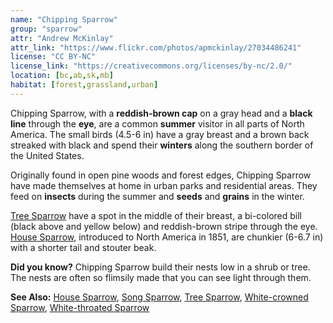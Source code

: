 ```yaml
---
name: "Chipping Sparrow"
group: "sparrow"
attr: "Andrew McKinlay"
attr_link: "https://www.flickr.com/photos/apmckinlay/27034486241"
license: "CC BY-NC"
license_link: "https://creativecommons.org/licenses/by-nc/2.0/"
location: [bc,ab,sk,mb]
habitat: [forest,grassland,urban]
---
```

Chipping Sparrow, with a **reddish-brown cap** on a gray head and a **black line** through the **eye**, are a common **summer** visitor in all parts of North America. The small birds (4.5-6 in) have a gray breast and a brown back streaked with black and spend their **winters** along the southern border of the United States.

Originally found in open pine woods and forest edges, Chipping Sparrow have made themselves at home in urban parks and residential areas. They feed on **insects** during the summer and **seeds** and **grains** in the winter.

[Tree Sparrow](/birds/treespar) have a spot in the middle of their breast, a bi-colored bill (black above and yellow below) and reddish-brown stripe through the eye. [House Sparrow](/birds/houspar), introduced to North America in 1851, are chunkier (6-6.7 in) with a shorter tail and stouter beak.

**Did you know?** Chipping Sparrow build their nests low in a shrub or tree. The nests are often so flimsily made that you can see light through them.

<!-- generated, do not edit -->
**See Also:**
[House Sparrow](/birds/houspar),
[Song Sparrow](/birds/songspar),
[Tree Sparrow](/birds/treespar),
[White-crowned Sparrow](/birds/whitecspar),
[White-throated Sparrow](/birds/whitetspar)
